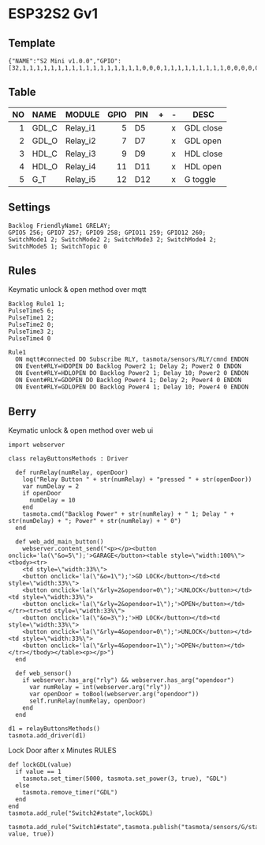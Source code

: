 # ESP32S2 Gv1

## Template

```
{"NAME":"S2 Mini v1.0.0","GPIO":[32,1,1,1,1,1,1,1,1,1,1,1,1,1,1,1,1,1,0,0,0,1,1,1,1,1,1,1,1,1,0,0,0,0,0,0],"FLAG":0,"BASE":1}
```

## Table

| NO | NAME | MODULE | GPIO | PIN | + | - | DESC |
|--:|:--|:--|--:|:--|---|---|---|
| 1 | GDL_C | Relay_i1 | 5 | D5 | | x | GDL close |
| 2 | GDL_O | Relay_i2 | 7 | D7 | | x | GDL open |
| 3 | HDL_C | Relay_i3 | 9 | D9 | | x | HDL close |
| 4 | HDL_O | Relay_i4 | 11 | D11 | | x | HDL open |
| 5 | G_T | Relay_i5 | 12 | D12 | | x | G toggle |

## Settings

```
Backlog FriendlyName1 GRELAY; 
GPIO5 256; GPIO7 257; GPIO9 258; GPIO11 259; GPIO12 260;
SwitchMode1 2; SwitchMode2 2; SwitchMode3 2; SwitchMode4 2; SwitchMode5 1; SwitchTopic 0
```

## Rules

Keymatic unlock & open method over mqtt

```
Backlog Rule1 1;
PulseTime5 6;
PulseTime1 2;
PulseTime2 0;
PulseTime3 2;
PulseTime4 0
 
Rule1
  ON mqtt#connected DO Subscribe RLY, tasmota/sensors/RLY/cmnd ENDON
  ON Event#RLY=HDOPEN DO Backlog Power2 1; Delay 2; Power2 0 ENDON
  ON Event#RLY=HDLOPEN DO Backlog Power2 1; Delay 10; Power2 0 ENDON
  ON Event#RLY=GDOPEN DO Backlog Power4 1; Delay 2; Power4 0 ENDON
  ON Event#RLY=GDLOPEN DO Backlog Power4 1; Delay 10; Power4 0 ENDON
```

## Berry

Keymatic unlock & open method over web ui

```
import webserver

class relayButtonsMethods : Driver

  def runRelay(numRelay, openDoor)
    log("Relay Button " + str(numRelay) + "pressed " + str(openDoor))
    var numDelay = 2
    if openDoor
      numDelay = 10
    end
    tasmota.cmd("Backlog Power" + str(numRelay) + " 1; Delay " + str(numDelay) + "; Power" + str(numRelay) + " 0")
  end

  def web_add_main_button()
    webserver.content_send("<p></p><button onclick='la(\"&o=5\");'>GARAGE</button><table style=\"width:100%\"><tbody><tr>
    <td style=\"width:33%\">
    <button onclick='la(\"&o=1\");'>GD LOCK</button></td><td style=\"width:33%\">
    <button onclick='la(\"&rly=2&opendoor=0\");'>UNLOCK</button></td><td style=\"width:33%\">
    <button onclick='la(\"&rly=2&opendoor=1\");'>OPEN</button></td></tr><tr><td style=\"width:33%\">
    <button onclick='la(\"&o=3\");'>HD LOCK</button></td><td style=\"width:33%\">
    <button onclick='la(\"&rly=4&opendoor=0\");'>UNLOCK</button></td><td style=\"width:33%\">
    <button onclick='la(\"&rly=4&opendoor=1\");'>OPEN</button></td></tr></tbody></table><p></p>")
  end

  def web_sensor()
    if webserver.has_arg("rly") && webserver.has_arg("opendoor")
      var numRelay = int(webserver.arg("rly"))
      var openDoor = toBool(webserver.arg("opendoor"))
      self.runRelay(numRelay, openDoor)
    end
  end
  
d1 = relayButtonsMethods()
tasmota.add_driver(d1)
```

Lock Door after x Minutes
RULES
```
def lockGDL(value)
  if value == 1
    tasmota.set_timer(5000, tasmota.set_power(3, true), "GDL")
  else
    tasmota.remove_timer("GDL")
  end
end
tasmota.add_rule("Switch2#state",lockGDL)

tasmota.add_rule("Switch1#state",tasmota.publish("tasmota/sensors/G/state", value, true))
```
